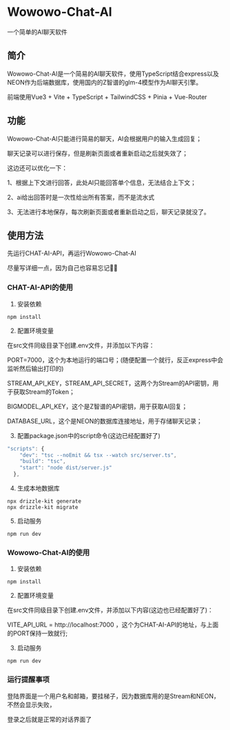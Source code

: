 # Wowowo-Chat-AI

一个简单的AI聊天软件

## 简介

Wowowo-Chat-AI是一个简易的AI聊天软件，使用TypeScript结合express以及NEON作为后端数据库，使用国内的Z智谱的glm-4模型作为AI聊天引擎。

前端使用Vue3 + Vite + TypeScript + TailwindCSS + Pinia + Vue-Router

## 功能

Wowowo-Chat-AI只能进行简易的聊天，AI会根据用户的输入生成回复；

聊天记录可以进行保存，但是刷新页面或者重新启动之后就失效了；

这边还可以优化一下：

1、根据上下文进行回答，此处AI只能回答单个信息，无法结合上下文；

2、ai给出回答时是一次性给出所有答案，而不是流水式

3、无法进行本地保存，每次刷新页面或者重新启动之后，聊天记录就没了。

## 使用方法

先运行CHAT-AI-API，再运行Wowowo-Chat-AI

尽量写详细一点，因为自己也容易忘记🤣🤣

### CHAT-AI-API的使用

1. 安装依赖

```
npm install
```

2. 配置环境变量

在src文件同级目录下创建.env文件，并添加以下内容：

PORT=7000，这个为本地运行的端口号；(随便配置一个就行，反正express中会监听然后输出打印的)

STREAM_API_KEY，STREAM_API_SECRET，这两个为Stream的API密钥，用于获取Stream的Token；

BIGMODEL_API_KEY，这个是Z智谱的API密钥，用于获取AI回复；

DATABASE_URL，这个是NEON的数据库连接地址，用于存储聊天记录；

3. 配置package.json中的script命令(这边已经配置好了)

```js
"scripts": {
    "dev": "tsc --noEmit && tsx --watch src/server.ts",
    "build": "tsc",
    "start": "node dist/server.js"
  },
```

4. 生成本地数据库

```
npx drizzle-kit generate
npx drizzle-kit migrate
```

5. 启动服务

```
npm run dev
```

### Wowowo-Chat-AI的使用

1. 安装依赖

```
npm install
```

2. 配置环境变量

在src文件同级目录下创建.env文件，并添加以下内容(这边也已经配置好了)：

VITE_API_URL = http://localhost:7000 ，这个为CHAT-AI-API的地址，与上面的PORT保持一致就行;

3. 启动服务

```
npm run dev
```

### 运行提醒事项

登陆界面是一个用户名和邮箱，要挂梯子，因为数据库用的是Stream和NEON，不然会显示失败，

登录之后就是正常的对话界面了
